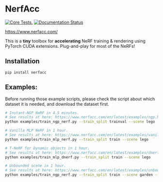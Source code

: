 # NerfAcc
[![Core Tests.](https://github.com/KAIR-BAIR/nerfacc/actions/workflows/code_checks.yml/badge.svg)](https://github.com/KAIR-BAIR/nerfacc/actions/workflows/code_checks.yml)
[![Documentation Status](https://readthedocs.com/projects/plenoptix-nerfacc/badge/?version=latest)](https://www.nerfacc.com/en/latest/?badge=latest)

https://www.nerfacc.com/

This is a **tiny** toolbox  for **accelerating** NeRF training & rendering using PyTorch CUDA extensions. Plug-and-play for most of the NeRFs!

## Installation

```
pip install nerfacc
```

## Examples: 

Before running those example scripts, please check the script about which dataset it is needed, and download
the dataset first.

``` bash
# Instant-NGP NeRF in 4.5 minutes.
# See results at here: https://www.nerfacc.com/en/latest/examples/ngp.html
python examples/train_ngp_nerf.py --train_split trainval --scene lego
```

``` bash
# Vanilla MLP NeRF in 1 hour.
# See results at here: https://www.nerfacc.com/en/latest/examples/vanilla.html
python examples/train_mlp_nerf.py --train_split train --scene lego
```

```bash
# T-NeRF for Dynamic objects in 1 hour.
# See results at here: https://www.nerfacc.com/en/latest/examples/dnerf.html
python examples/train_mlp_dnerf.py --train_split train --scene lego
```

```bash
# Unbounded scene in 1 hour.
# See results at here: https://www.nerfacc.com/en/latest/examples/unbounded.html
python examples/train_ngp_nerf.py --train_split train --scene garden --auto_aabb --unbounded --cone_angle=0.004
```
